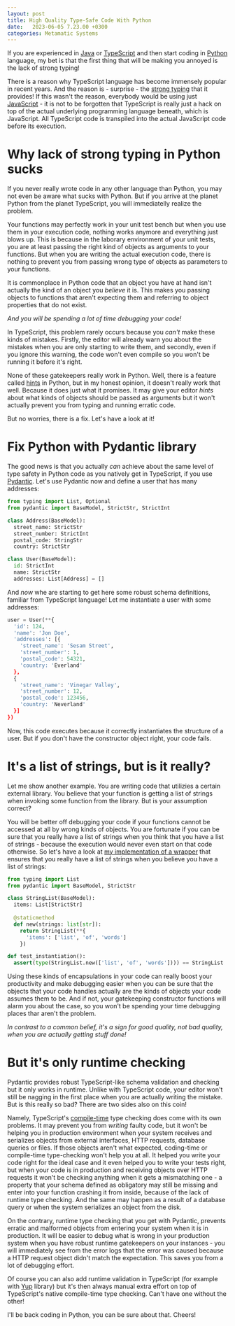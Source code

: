```yaml
---
layout: post
title: High Quality Type-Safe Code With Python
date:   2023-06-05 7.23.00 +0300
categories: Metamatic Systems
---
```


If you are experienced in [Java](https://en.wikipedia.org/wiki/Java_%28programming_language%29) or 
[TypeScript](https://en.wikipedia.org/wiki/TypeScript) and then start coding
in [Python](https://en.wikipedia.org/wiki/Python_%28programming_language_%28) language, my bet is that the first thing that will be making
you annoyed is the lack of strong typing!

There is a reason why TypeScript language has become immensely popular
in recent years. And the reason is - surprise - the [strong typing](https://en.wikipedia.org/wiki/Strong_and_weak_typing) that it 
provides! If this wasn't the reason, everybody would be using just [JavaScript](https://en.wikipedia.org/wiki/JavaScript) -
it is not to be forgotten that TypeScript is really just a hack
on top of the actual underlying programming language beneath, which is JavaScript.
All TypeScript code is transpiled into the actual JavaScript code before its execution.

# Why lack of strong typing in Python sucks

If you never really wrote code in any other language than Python,
you may not even be aware what sucks with Python. But if you arrive at the planet
Python from the planet TypeScript, you will immediatelly realize the problem.

Your functions may perfectly work in your unit test bench but when you
use them in your execution code, nothing works anymore and everything just
blows up. This is because in the laborary environment of your unit tests,
you are at least passing the right kind of objects as arguments to 
your functions. But when you are writing the actual execution code, 
there is nothing to prevent you from passing wrong type of objects as
parameters to your functions. 

It is commonplace in Python code that an object you have at hand isn't actually 
the kind of an object you *believe* it is. This makes you passing objects 
to functions that aren't expecting them and referring to object properties that do not exist. 

*And you will be spending a lot of time debugging your code!*

In TypeScript, this problem rarely occurs because you *can't* make these kinds of mistakes. Firstly, the editor
will already warn you about the mistakes when you are only starting to write
them, and secondly, even if you ignore this warning, the code won't even 
compile so you won't be running it before it's right. 

None of these gatekeepers really work in Python. Well, there is a feature
called [hints](https://docs.python.org/3/library/typing.html) in Python, 
but in my honest opinion, it doesn't really work that well. Because
it does just what it promises. It may give your editor *hints* about
what kinds of objects should be passed as arguments but it won't actually prevent
you from typing and running erratic code.  

But no worries, there is a fix. Let's have a look at it!

# Fix Python with Pydantic library

The good news is that you actually *can* achieve about the same level
of type safety in Python code as you natively get in TypeScript, if you use
[Pydantic](https://pydantic.dev/). Let's use Pydantic now and define 
a user that has many addresses:

```python
from typing import List, Optional
from pydantic import BaseModel, StrictStr, StrictInt

class Address(BaseModel):
  street_name: StrictStr
  street_number: StrictInt
  postal_code: StringStr
  country: StrictStr

class User(BaseModel):
  id: StrictInt
  name: StrictStr
  addresses: List[Address] = []
```

And *now* whe are starting to get here some robust schema definitions,
familiar from TypeScript language! Let me instantiate a user with 
some addresses:

```python
user = User(**{
  'id': 124,
  'name': 'Jon Doe',
  'addresses': [{
    'street_name': 'Sesam Street',
    'street_number': 1,
    'postal_code': 54321,
    'country: 'Everland'
  },
  {
    'street_name': 'Vinegar Valley',
    'street_number': 12,
    'postal_code': 123456,
    'country: 'Neverland'
  }]
})
```

Now, this code executes because it correctly instantiates the structure
of a user. But if you don't have the constructor object right, your
code fails.

# It's a list of strings, but is it really?

Let me show another example. You are writing code that utilizies a certain
external library. You believe that your function is getting a list of strings
when invoking some function from the library. But is your assumption correct?

You will be better off debugging your code if your functions cannot be accessed
at all by wrong kinds of objects.  You are fortunate if you can be sure
that you really have a list of strings when you think that you have a list of strings - 
because the execution would never even start on that code otherwise. So let's have a look at [my
implementation of a wrapper](https://github.com/develprr/gensim-utility/blob/main/src/stringlist.py) 
that ensures that you really have a list of strings when you believe you have a list of strings:

```python
from typing import List
from pydantic import BaseModel, StrictStr

class StringList(BaseModel):
  items: List[StrictStr]
  
  @staticmethod
  def new(strings: list[str]):
    return StringList(**{
      'items': ['list', 'of', 'words']
    })

def test_instantiation():
  assert(type(StringList.new(['list', 'of', 'words']))) == StringList
```

Using these kinds of encapsulations in your code can really boost your 
productivity and make debugging easier when you can be sure that the 
objects that your code handles actually are the kinds of objects your 
code assumes them to be. And if not, your gatekeeping constructor functions
will alarm you about the case, so you won't be spending your time debugging
places thar aren't the problem.

*In contrast to a common belief, it's a sign for good quality,
not bad quality, when you are actually getting stuff done!*

# But it's only runtime checking

Pydantic provides robust TypeScript-like schema validation and checking
but it only works in runtime. Unlike with TypeScript code, your editor won't still be nagging in 
the first place when you are actually writing the mistake. But is this really so 
bad? There are two sides also on this coin!

Namely, TypeScript's [compile-time](https://en.wikipedia.org/wiki/Compile_time) 
type checking does come with its own problems. It may prevent you
from *writing* faulty code, but it won't be helping you in production environment
when your system receives and serializes objects from external interfaces,
HTTP requests, database queries or files. If those objects aren't
what expected, coding-time or compile-time type-checking won't help you
at all. It helped you write your code right for the ideal case and
it even helped you to write your tests right, but when your code is in 
production and receiving objects over HTTP requests it won't be checking 
anything when it gets a mismatching one - a property that your schema 
defined as obligatory may still be missing and enter into your function
crashing it from inside, because of the lack of runtime type checking. And 
the same may happen as a result of a database query or when the system serializes
an object from the disk. 

On the contrary, runtime type checking that you get with Pydantic, 
prevents erratic and malformed objects from entering your system when it is in production. 
It will be easier to debug what is wrong in your production system when you have robust
runtime gatekeepers on your instances - you will immediately see from 
the error logs that the error was caused because a HTTP request object
didn't match the expectation. This saves you from a lot of debugging effort.

Of course you can also add runtime validation in TypeScript (for example
with [Yup](https://www.npmjs.com/package/yup) library) but it's then 
always manual extra effort on top of TypeScript's native compile-time type
checking. Can't have one without the other!


I'll be back coding in Python, you can be sure about that. Cheers!
